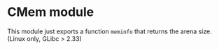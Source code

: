 # CMem module
This module just exports a function `meminfo` that returns the arena size. (Linux only, GLibc > 2.33)

